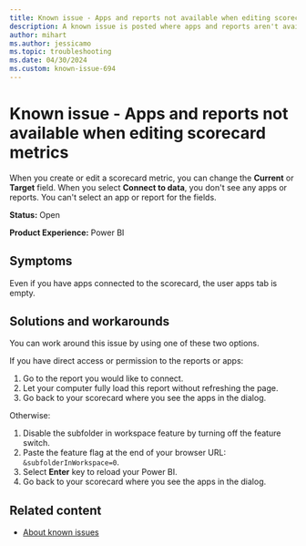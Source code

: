 ```yaml
---
title: Known issue - Apps and reports not available when editing scorecard metrics
description: A known issue is posted where apps and reports aren't available when editing scorecard metrics.
author: mihart
ms.author: jessicamo
ms.topic: troubleshooting  
ms.date: 04/30/2024
ms.custom: known-issue-694
---
```


# Known issue - Apps and reports not available when editing scorecard metrics

When you create or edit a scorecard metric, you can change the **Current** or **Target** field. When you select **Connect to data**, you don't see any apps or reports. You can't select an app or report for the fields.

**Status:** Open

**Product Experience:** Power BI

## Symptoms

Even if you have apps connected to the scorecard, the user apps tab is empty.

## Solutions and workarounds

You can work around this issue by using one of these two options.

If you have direct access or permission to the reports or apps:

1. Go to the report you would like to connect.
1. Let your computer fully load this report without refreshing the page.
1. Go back to your scorecard where you see the apps in the dialog.

Otherwise:

1. Disable the subfolder in workspace feature by turning off the feature switch.
1. Paste the feature flag at the end of your browser URL: `&subfolderInWorkspace=0`.
1. Select **Enter** key to reload your Power BI.
1. Go back to your scorecard where you see the apps in the dialog.

## Related content

- [About known issues](https://support.fabric.microsoft.com/known-issues)
